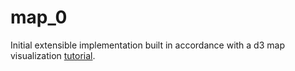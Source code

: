 # map_0

Initial extensible implementation built in accordance with a d3 map visualization [tutorial](http://blog.mondula.com/mapping-minimum-wages-europe). 
